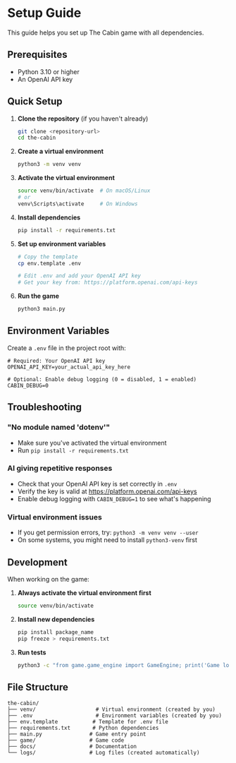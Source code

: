 # Setup Guide

This guide helps you set up The Cabin game with all dependencies.

## Prerequisites

- Python 3.10 or higher
- An OpenAI API key

## Quick Setup

1. **Clone the repository** (if you haven't already)
   ```bash
   git clone <repository-url>
   cd the-cabin
   ```

2. **Create a virtual environment**
   ```bash
   python3 -m venv venv
   ```

3. **Activate the virtual environment**
   ```bash
   source venv/bin/activate  # On macOS/Linux
   # or
   venv\Scripts\activate     # On Windows
   ```

4. **Install dependencies**
   ```bash
   pip install -r requirements.txt
   ```

5. **Set up environment variables**
   ```bash
   # Copy the template
   cp env.template .env
   
   # Edit .env and add your OpenAI API key
   # Get your key from: https://platform.openai.com/api-keys
   ```

6. **Run the game**
   ```bash
   python3 main.py
   ```

## Environment Variables

Create a `.env` file in the project root with:

```env
# Required: Your OpenAI API key
OPENAI_API_KEY=your_actual_api_key_here

# Optional: Enable debug logging (0 = disabled, 1 = enabled)
CABIN_DEBUG=0
```

## Troubleshooting

### "No module named 'dotenv'"
- Make sure you've activated the virtual environment
- Run `pip install -r requirements.txt`

### AI giving repetitive responses
- Check that your OpenAI API key is set correctly in `.env`
- Verify the key is valid at https://platform.openai.com/api-keys
- Enable debug logging with `CABIN_DEBUG=1` to see what's happening

### Virtual environment issues
- If you get permission errors, try: `python3 -m venv venv --user`
- On some systems, you might need to install `python3-venv` first

## Development

When working on the game:

1. **Always activate the virtual environment first**
   ```bash
   source venv/bin/activate
   ```

2. **Install new dependencies**
   ```bash
   pip install package_name
   pip freeze > requirements.txt
   ```

3. **Run tests**
   ```bash
   python3 -c "from game.game_engine import GameEngine; print('Game loads successfully')"
   ```

## File Structure

```
the-cabin/
├── venv/                   # Virtual environment (created by you)
├── .env                    # Environment variables (created by you)
├── env.template           # Template for .env file
├── requirements.txt       # Python dependencies
├── main.py               # Game entry point
├── game/                 # Game code
├── docs/                 # Documentation
└── logs/                 # Log files (created automatically)
```
